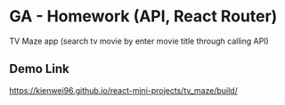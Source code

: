 # GA - Homework (API, React Router)

TV Maze app (search tv movie by enter movie title through calling API)


## Demo Link
https://kienwei96.github.io/react-mini-projects/tv_maze/build/
